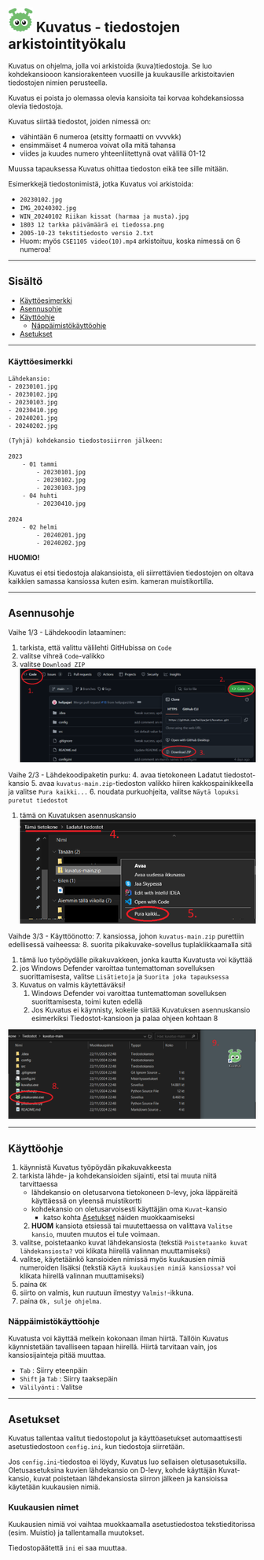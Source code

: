 # <img src="src/img/kuvatus logo.png" width="50" alt-text="kuvatus logo"> Kuvatus - tiedostojen arkistointityökalu
Kuvatus on ohjelma, jolla voi arkistoida (kuva)tiedostoja.
Se luo kohdekansiooon kansiorakenteen vuosille ja kuukausille 
arkistoitavien tiedostojen nimien perusteella.

Kuvatus ei poista jo olemassa olevia kansioita tai korvaa kohdekansiossa olevia tiedostoja.

Kuvatus siirtää tiedostot, joiden nimessä on:

- vähintään 6 numeroa (etsitty formaatti on vvvvkk)
- ensimmäiset 4 numeroa voivat olla mitä tahansa
- viides ja kuudes numero yhteenliitettynä ovat välillä 01-12

Muussa tapauksessa Kuvatus ohittaa tiedoston eikä tee sille mitään.

Esimerkkejä tiedostonimistä, jotka Kuvatus voi arkistoida:
- `20230102.jpg`
- `IMG_20240302.jpg`
- `WIN_20240102 Riikan kissat (harmaa ja musta).jpg`
- `1803 12 tarkka päivämäärä ei tiedossa.png`
- `2005-10-23 tekstitiedosto versio 2.txt`
- Huom: myös `CSE1105 video(10).mp4` arkistoituu, koska nimessä on 6 numeroa! 



---

## Sisältö
- [Käyttöesimerkki](#Käyttöesimerkki)
- [Asennusohje](#Asennusohje)
- [Käyttöohje](#Käyttöohje)
  - [Näppäimistökäyttöohje](#Näppäimistökäyttöohje)
- [Asetukset](#Asetukset)

---

### Käyttöesimerkki


```
Lähdekansio:
- 20230101.jpg
- 20230102.jpg
- 20230103.jpg
- 20230410.jpg
- 20240201.jpg
- 20240202.jpg 
```

```
(Tyhjä) kohdekansio tiedostosiirron jälkeen:

2023
    - 01 tammi
        - 20230101.jpg
        - 20230102.jpg
        - 20230103.jpg
    - 04 huhti
        - 20230410.jpg

2024
    - 02 helmi
        - 20240201.jpg
        - 20240202.jpg 
```
**HUOMIO!** 

Kuvatus ei etsi tiedostoja alakansioista, eli siirrettävien tiedostojen on oltava kaikkien samassa kansiossa kuten esim. kameran muistikortilla.

---
## Asennusohje
Vaihe 1/3 - Lähdekoodin lataaminen:
1. tarkista, että valittu välilehti GitHubissa on `Code`
2. valitse vihreä `Code`-valikko
3. valitse `Download ZIP`
![](src/readme/download.png)

Vaihe 2/3 - Lähdekoodipaketin purku:
4. avaa tietokoneen Ladatut tiedostot-kansio
5. avaa `kuvatus-main.zip`-tiedoston valikko hiiren kakkospainikkeella ja valitse `Pura kaikki...`
6. noudata purkuohjeita, valitse `Näytä lopuksi puretut tiedostot`
   1. tämä on Kuvatuksen asennuskansio
![](src/readme/unzip.png)


Vaihde 3/3 - Käyttöönotto:
7. kansiossa, johon `kuvatus-main.zip` purettiin edellisessä vaiheessa:
8. suorita pikakuvake-sovellus tuplaklikkaamalla sitä
   1. tämä luo työpöydälle pikakuvakkeen, jonka kautta Kuvatusta voi käyttää
   2. jos Windows Defender varoittaa tuntemattoman sovelluksen suorittamisesta,
    valitse `Lisätietoja` ja `Suorita joka tapauksessa` 
9. Kuvatus on valmis käytettäväksi!
   1. Windows Defender voi varoittaa tuntemattoman sovelluksen suorittamisesta, toimi kuten edellä
   2. Jos Kuvatus ei käynnisty, kokeile siirtää Kuvatuksen asennuskansio esimerkiksi Tiedostot-kansioon ja palaa ohjeen kohtaan 8
   
![](src/readme/pikakuvake.png)

---

## Käyttöohje 
1. käynnistä Kuvatus työpöydän pikakuvakkeesta
2. tarkista lähde- ja kohdekansioiden sijainti, etsi tai muuta niitä tarvittaessa
   - lähdekansio on oletusarvona tietokoneen `D`-levy, joka läppäreitä käyttäessä on yleensä muistikortti
   - kohdekansio on oletusarvoisesti käyttäjän oma `Kuvat`-kansio
     - katso kohta [Asetukset](#Asetukset) näiden muokkaamiseksi
   2. **HUOM** kansiota etsiessä tai muutettaessa on valittava `Valitse kansio`, muuten muutos ei tule voimaan.
3. valitse, poistetaanko kuvat lähdekansiosta (tekstiä `Poistetaanko kuvat lähdekansiosta?` voi klikata hiirellä valinnan muuttamiseksi)
4. valitse, käytetäänkö kansioiden nimissä myös kuukausien nimiä numeroiden lisäksi (tekstiä `Käytä kuukausien nimiä kansiossa?` voi klikata hiirellä valinnan muuttamiseksi)
5. paina `OK`
6. siirto on valmis, kun ruutuun ilmestyy `Valmis!`-ikkuna. 
7. paina `Ok, sulje ohjelma`.

### Näppäimistökäyttöohje

Kuvatusta voi käyttää melkein kokonaan ilman hiirtä. Tällöin Kuvatus käynnistetään tavalliseen tapaan 
hiirellä. Hiirtä tarvitaan vain, jos kansiosijainteja pitää muuttaa.

- `Tab` : Siirry eteenpäin
- `Shift` ja `Tab` : Siirry taaksepäin
- `Välilyönti` : Valitse

---
## Asetukset
Kuvatus tallentaa valitut tiedostopolut ja käyttöasetukset automaattisesti asetustiedostoon `config.ini`, kun tiedostoja siirretään.

Jos `config.ini`-tiedostoa ei löydy, Kuvatus luo sellaisen oletusasetuksilla. 
Oletusasetuksina kuvien lähdekansio on D-levy, kohde käyttäjän Kuvat-kansio, 
kuvat poistetaan lähdekansiosta siirron jälkeen ja kansioissa käytetään kuukausien nimiä.


### Kuukausien nimet
Kuukausien nimiä voi vaihtaa muokkaamalla asetustiedostoa tekstieditorissa (esim. Muistio)
ja tallentamalla muutokset.

Tiedostopäätettä `ini` ei saa muuttaa.
